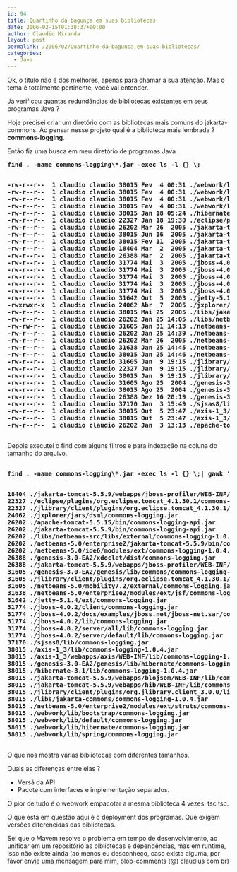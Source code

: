 ```yaml
---
id: 94
title: Quartinho da bagunça em suas bibliotecas
date: 2006-02-15T01:38:37+00:00
author: Claudio Miranda
layout: post
permalink: /2006/02/Quartinho-da-bagunca-em-suas-bibliotecas/
categories:
  - Java
---
```

Ok, o t&iacute;tulo n&atilde;o &eacute; dos melhores, apenas para chamar a sua aten&ccedil;&atilde;o. Mas o tema &eacute; totalmente pertinente, voc&ecirc; vai entender.

J&aacute; verificou quantas redund&acirc;ncias de bibliotecas existentes em seus programas Java ? 

Hoje precisei criar um diret&oacute;rio com as bibliotecas mais comuns do jakarta-commons. Ao pensar nesse projeto qual &eacute; a biblioteca mais lembrada ? **commons-logging**.

Ent&atilde;o fiz uma busca em meu diret&oacute;rio de programas Java

<pre><strong>find . -name commons-logging\*.jar -exec ls -l {} \;</strong></pre>

<pre><strong>
-rw-r--r--  1 claudio claudio 38015 Fev  4 00:31 ./webwork/lib/bootstrap/commons-logging.jar
-rw-r--r--  1 claudio claudio 38015 Fev  4 00:31 ./webwork/lib/default/commons-logging.jar
-rw-r--r--  1 claudio claudio 38015 Fev  4 00:31 ./webwork/lib/hibernate/commons-logging.jar
-rw-r--r--  1 claudio claudio 38015 Fev  4 00:31 ./webwork/lib/spring/commons-logging.jar
-rw-r--r--  1 claudio claudio 38015 Jan 18 05:24 ./hibernate-3.1/lib/commons-logging-1.0.4.jar
-rw-r--r--  1 claudio claudio 22327 Jan 18 19:30 ./eclipse/plugins/org.eclipse.tomcat_4.1.30.1/commons-logging-api.jar
-rw-r--r--  1 claudio claudio 26202 Mar 26  2005 ./jakarta-tomcat-5.5.9/bin/commons-logging-api.jar
-rw-r--r--  1 claudio claudio 38015 Jun 16  2005 ./jakarta-tomcat-5.5.9/webapps/blojsom/WEB-INF/lib/commons-logging-1.0.4.jar
-rw-r--r--  1 claudio claudio 38015 Fev 11  2005 ./jakarta-tomcat-5.5.9/webapps/hib/WEB-INF/lib/commons-logging-1.0.4.jar
-rw-r--r--  1 claudio claudio 18404 Mar  2  2005 ./jakarta-tomcat-5.5.9/webapps/jboss-profiler/WEB-INF/lib/commons-logging-api.jar
-rw-r--r--  1 claudio claudio 26388 Mar  2  2005 ./jakarta-tomcat-5.5.9/webapps/jboss-profiler/WEB-INF/lib/commons-logging.jar
-rw-r--r--  1 claudio claudio 31774 Mai  3  2005 ./jboss-4.0.2/client/commons-logging.jar
-rw-r--r--  1 claudio claudio 31774 Mai  3  2005 ./jboss-4.0.2/docs/examples/jboss.net/jboss-net.sar/commons-logging.jar
-rw-r--r--  1 claudio claudio 31774 Mai  3  2005 ./jboss-4.0.2/lib/commons-logging.jar
-rw-r--r--  1 claudio claudio 31774 Mai  3  2005 ./jboss-4.0.2/server/all/lib/commons-logging.jar
-rw-r--r--  1 claudio claudio 31774 Mai  3  2005 ./jboss-4.0.2/server/default/lib/commons-logging.jar
-rw-r--r--  1 claudio claudio 31642 Out  5  2003 ./jetty-5.1.4/ext/commons-logging.jar
-rwxrwxr-x  1 claudio claudio 24062 Abr  7  2005 ./jxplorer/jars/dsml/commons-logging.jar
-rw-r--r--  1 claudio claudio 38015 Mai 25  2005 ./libs/jakarta-commons/commons-logging-1.0.4.jar
-rw-r--r--  1 claudio claudio 26202 Jan 25 14:05 ./libs/netbeans-src/libs/external/commons-logging-1.0.4.jar
-rw-rw-r--  1 claudio claudio 31605 Jan 31 14:13 ./netbeans-5.0/mobility7.2/external/commons-logging.jar
-rw-r--r--  1 claudio claudio 26202 Jan 25 14:39 ./netbeans-5.0/ide6/modules/ext/commons-logging-1.0.4.jar
-rw-r--r--  1 claudio claudio 26202 Mar 26  2005 ./netbeans-5.0/enterprise2/jakarta-tomcat-5.5.9/bin/commons-logging-api.jar
-rw-r--r--  1 claudio claudio 31638 Jan 25 14:45 ./netbeans-5.0/enterprise2/modules/ext/jsf/commons-logging.jar
-rw-r--r--  1 claudio claudio 38015 Jan 25 14:46 ./netbeans-5.0/enterprise2/modules/ext/struts/commons-logging.jar
-rw-r--r--  1 claudio claudio 31605 Jan  9 19:15 ./jlibrary/client/plugins/org.eclipse.tomcat_4.1.30.1/commons-logging.jar
-rw-r--r--  1 claudio claudio 22327 Jan  9 19:15 ./jlibrary/client/plugins/org.eclipse.tomcat_4.1.30.1/commons-logging-api.jar
-rw-r--r--  1 claudio claudio 38015 Jan  9 19:15 ./jlibrary/client/plugins/org.jlibrary.client_3.0.0/lib/commons-logging-1.0.4.jar
-rw-r--r--  1 claudio claudio 31605 Ago 25  2004 ./genesis-3.0-EA2/genesis/lib/commons/commons-logging-1.0.3.jar
-rw-r--r--  1 claudio claudio 38015 Ago 25  2004 ./genesis-3.0-EA2/genesis/lib/hibernate/commons-logging-1.0.4.jar
-rw-r--r--  1 claudio claudio 26388 Dez 16 20:19 ./genesis-3.0-EA2/xdoclet/dist/commons-logging.jar
-rw-r--r--  1 claudio claudio 37170 Jan  3 15:49 ./sjsas8/lib/commons-logging.jar
-rw-r--r--  1 claudio claudio 38015 Out  5 23:47 ./axis-1_3/lib/commons-logging-1.0.4.jar
-rw-r--r--  1 claudio claudio 38015 Out  5 23:47 ./axis-1_3/webapps/axis/WEB-INF/lib/commons-logging-1.0.4.jar
-rw-r--r--  1 claudio claudio 26202 Jan  3 13:13 ./apache-tomcat-5.5.15/bin/commons-logging-api.jar
</strong>
</pre>

Depois executei o find com alguns filtros e para indexa&ccedil;&atilde;o na coluna do tamanho do arquivo. 

<pre><strong>
find . -name commons-logging\*.jar -exec ls -l {} \;| gawk '{print $5" "$9}'| sort</strong>
</pre>

<pre><strong>
18404 ./jakarta-tomcat-5.5.9/webapps/jboss-profiler/WEB-INF/lib/commons-logging-api.jar
22327 ./eclipse/plugins/org.eclipse.tomcat_4.1.30.1/commons-logging-api.jar
22327 ./jlibrary/client/plugins/org.eclipse.tomcat_4.1.30.1/commons-logging-api.jar
24062 ./jxplorer/jars/dsml/commons-logging.jar
26202 ./apache-tomcat-5.5.15/bin/commons-logging-api.jar
26202 ./jakarta-tomcat-5.5.9/bin/commons-logging-api.jar
26202 ./libs/netbeans-src/libs/external/commons-logging-1.0.4.jar
26202 ./netbeans-5.0/enterprise2/jakarta-tomcat-5.5.9/bin/commons-logging-api.jar
26202 ./netbeans-5.0/ide6/modules/ext/commons-logging-1.0.4.jar
26388 ./genesis-3.0-EA2/xdoclet/dist/commons-logging.jar
26388 ./jakarta-tomcat-5.5.9/webapps/jboss-profiler/WEB-INF/lib/commons-logging.jar
31605 ./genesis-3.0-EA2/genesis/lib/commons/commons-logging-1.0.3.jar
31605 ./jlibrary/client/plugins/org.eclipse.tomcat_4.1.30.1/commons-logging.jar
31605 ./netbeans-5.0/mobility7.2/external/commons-logging.jar
31638 ./netbeans-5.0/enterprise2/modules/ext/jsf/commons-logging.jar
31642 ./jetty-5.1.4/ext/commons-logging.jar
31774 ./jboss-4.0.2/client/commons-logging.jar
31774 ./jboss-4.0.2/docs/examples/jboss.net/jboss-net.sar/commons-logging.jar
31774 ./jboss-4.0.2/lib/commons-logging.jar
31774 ./jboss-4.0.2/server/all/lib/commons-logging.jar
31774 ./jboss-4.0.2/server/default/lib/commons-logging.jar
37170 ./sjsas8/lib/commons-logging.jar
38015 ./axis-1_3/lib/commons-logging-1.0.4.jar
38015 ./axis-1_3/webapps/axis/WEB-INF/lib/commons-logging-1.0.4.jar
38015 ./genesis-3.0-EA2/genesis/lib/hibernate/commons-logging-1.0.4.jar
38015 ./hibernate-3.1/lib/commons-logging-1.0.4.jar
38015 ./jakarta-tomcat-5.5.9/webapps/blojsom/WEB-INF/lib/commons-logging-1.0.4.jar
38015 ./jakarta-tomcat-5.5.9/webapps/hib/WEB-INF/lib/commons-logging-1.0.4.jar
38015 ./jlibrary/client/plugins/org.jlibrary.client_3.0.0/lib/commons-logging-1.0.4.jar
38015 ./libs/jakarta-commons/commons-logging-1.0.4.jar
38015 ./netbeans-5.0/enterprise2/modules/ext/struts/commons-logging.jar
38015 ./webwork/lib/bootstrap/commons-logging.jar
38015 ./webwork/lib/default/commons-logging.jar
38015 ./webwork/lib/hibernate/commons-logging.jar
38015 ./webwork/lib/spring/commons-logging.jar
</strong>
</pre>

O que nos mostra v&aacute;rias bibliotecas com diferentes tamanhos.

Quais as diferen&ccedil;as entre elas ?

  * Vers&atilde; da API
  * Pacote com interfaces e implementa&ccedil;&atilde;o separados.

O pior de tudo &eacute; o webwork empacotar a mesma biblioteca 4 vezes. tsc tsc.

O que est&aacute; em quest&atilde;o aqui &eacute; o deployment dos programas. Que exigem vers&otilde;es diferencidas das bibliotecas.

Sei que o Mavem resolve o problema em tempo de desenvolvimento, ao unificar em um reposit&oacute;rio as bibliotecas e depend&ecirc;ncias, mas em runtime, isso n&atilde;o existe ainda (ao menos eu desconhe&ccedil;o, caso exista alguma, por favor envie uma mensagem para mim, blob-comments (@) claudius com br)